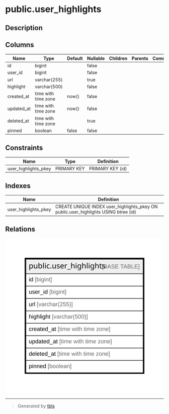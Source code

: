 # public.user_highlights

## Description

## Columns

| Name       | Type                | Default | Nullable | Children | Parents | Comment |
| ---------- | ------------------- | ------- | -------- | -------- | ------- | ------- |
| id         | bigint              |         | false    |          |         |         |
| user_id    | bigint              |         | false    |          |         |         |
| url        | varchar(255)        |         | true     |          |         |         |
| highlight  | varchar(500)        |         | false    |          |         |         |
| created_at | time with time zone | now()   | false    |          |         |         |
| updated_at | time with time zone | now()   | false    |          |         |         |
| deleted_at | time with time zone |         | true     |          |         |         |
| pinned     | boolean             | false   | false    |          |         |         |

## Constraints

| Name                 | Type        | Definition       |
| -------------------- | ----------- | ---------------- |
| user_highlights_pkey | PRIMARY KEY | PRIMARY KEY (id) |

## Indexes

| Name                 | Definition                                                                          |
| -------------------- | ----------------------------------------------------------------------------------- |
| user_highlights_pkey | CREATE UNIQUE INDEX user_highlights_pkey ON public.user_highlights USING btree (id) |

## Relations

![er](public.user_highlights.svg)

---

> Generated by [tbls](https://github.com/k1LoW/tbls)
